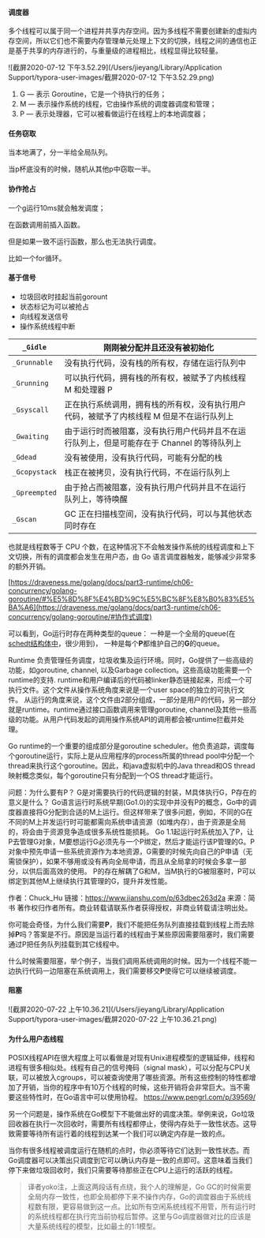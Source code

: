 #### 调度器

多个线程可以属于同一个进程并共享内存空间。因为多线程不需要创建新的虚拟内存空间，所以它们也不需要内存管理单元处理上下文的切换，线程之间的通信也正是基于共享的内存进行的，与重量级的进程相比，线程显得比较轻量。



![截屏2020-07-12 下午3.52.29](/Users/jieyang/Library/Application Support/typora-user-images/截屏2020-07-12 下午3.52.29.png)

1. G — 表示 Goroutine，它是一个待执行的任务；
2. M — 表示操作系统的线程，它由操作系统的调度器调度和管理；
3. P — 表示处理器，它可以被看做运行在线程上的本地调度器；

#### 任务窃取

当本地满了，分一半给全局队列。

当p杯底没有的时候，随机从其他p中窃取一半。

#### 协作抢占

一个g运行10ms就会触发调度；

在函数调用前插入函数。

但是如果一致不运行函数，那么也无法执行调度。

比如一个for循环。

#### 基于信号

- 垃圾回收时挂起当前gorount
- 状态标记为可以被抢占
- 向线程发送信号
- 操作系统线程中断



| `_Gidle`      | 刚刚被分配并且还没有被初始化                                 |
| ------------- | ------------------------------------------------------------ |
| `_Grunnable`  | 没有执行代码，没有栈的所有权，存储在运行队列中               |
| `_Grunning`   | 可以执行代码，拥有栈的所有权，被赋予了内核线程 M 和处理器 P  |
| `_Gsyscall`   | 正在执行系统调用，拥有栈的所有权，没有执行用户代码，被赋予了内核线程 M 但是不在运行队列上 |
| `_Gwaiting`   | 由于运行时而被阻塞，没有执行用户代码并且不在运行队列上，但是可能存在于 Channel 的等待队列上 |
| `_Gdead`      | 没有被使用，没有执行代码，可能有分配的栈                     |
| `_Gcopystack` | 栈正在被拷贝，没有执行代码，不在运行队列上                   |
| `_Gpreempted` | 由于抢占而被阻塞，没有执行用户代码并且不在运行队列上，等待唤醒 |
| `_Gscan`      | GC 正在扫描栈空间，没有执行代码，可以与其他状态同时存在      |



也就是线程数等于 CPU 个数，在这种情况下不会触发操作系统的线程调度和上下文切换，所有的调度都会发生在用户态，由 Go 语言调度器触发，能够减少非常多的额外开销。

[https://draveness.me/golang/docs/part3-runtime/ch06-concurrency/golang-goroutine/#%E5%8D%8F%E4%BD%9C%E5%BC%8F%E8%B0%83%E5%BA%A6](https://draveness.me/golang/docs/part3-runtime/ch06-concurrency/golang-goroutine/#协作式调度)



可以看到，Go运行时存在两种类型的queue： 一种是一个全局的queue(在[schedt结构体中](https://github.com/golang/go/blob/5dd978a283ca445f8b5f255773b3904497365b61/src/runtime/runtime2.go#L536)，很少用到)， 一种是每个**P**都维护自己的**G**的queue。


Runtime 负责管理任务调度，垃圾收集及运行环境。同时，Go提供了一些高级的功能，如goroutine, channel, 以及Garbage collection。这些高级功能需要一个runtime的支持. runtime和用户编译后的代码被linker静态链接起来，形成一个可执行文件。这个文件从操作系统角度来说是一个user space的独立的可执行文件。 从运行的角度来说，这个文件由2部分组成，一部分是用户的代码，另一部分就是runtime。runtime通过接口函数调用来管理goroutine, channel及其他一些高级的功能。从用户代码发起的调用操作系统API的调用都会被runtime拦截并处理。

Go runtime的一个重要的组成部分是goroutine scheduler。他负责追踪，调度每个goroutine运行，实际上是从应用程序的process所属的thread pool中分配一个thread来执行这个goroutine。因此，和java虚拟机中的Java thread和OS thread映射概念类似，每个goroutine只有分配到一个OS thread才能运行。


问题：为什么要有P？
G是对需要执行的代码逻辑的封装，M具体执行G，P存在的意义是什么？
Go语言运行时系统早期(Go1.0)的实现中并没有P的概念，Go中的调度器直接将G分配到合适的M上运行。但这样带来了很多问题，例如，不同的G在不同的M上并发运行时可能都需向系统申请资源（如堆内存），由于资源是全局的，将会由于资源竞争造成很多系统性能损耗。
Go 1.1起运行时系统加入了P，让P去管理G对象，M要想运行G必须先与一个P绑定，然后才能运行该P管理的G。P对象中预先申请一些系统资源作为本地资源，G需要的时候先向自己的P申请（无需锁保护），如果不够用或没有再向全局申请，而且从全局拿的时候会多拿一部分，以供后面高效的使用。
P的存在解耦了G和M，当M执行的G被阻塞时，P可以绑定到其他M上继续执行其管理的G，提升并发性能。

作者：Chuck_Hu
链接：https://www.jianshu.com/p/63dbec263d2a
来源：简书
著作权归作者所有。商业转载请联系作者获得授权，非商业转载请注明出处。



你可能会奇怪，为什么我们需要**P**，我们不能把任务队列直接挂载到线程上而去除掉**P**吗？答案是不行。原因是当运行着的线程由于某些原因需要阻塞时，我们需要通过P把任务队列挂载到其它线程中。

什么时候需要阻塞，举个例子，当我们调用系统调用的时候。因为一个线程不能一边执行代码一边阻塞在系统调用上，我们需要移交**P**使得它可以继续被调度。



#### 阻塞

![截屏2020-07-22 上午10.36.21](/Users/jieyang/Library/Application Support/typora-user-images/截屏2020-07-22 上午10.36.21.png)

#### 为什么用户态线程

POSIX线程API在很大程度上可以看做是对现有Unix进程模型的逻辑延伸，线程和进程有很多相似处。线程有自己的信号掩码（signal mask），可以分配与CPU关联，可以被放入cgroups，可以被查询使用了哪些资源。所有这些控制的特性都增加了开销，当你的程序中有10万个线程的时候，这些开销将会非常巨大。当不需要这些特性时，在Go语言中可以使用协程。
https://www.pengrl.com/p/39569/


另一个问题是，操作系统在Go模型下不能做出好的调度决策。举例来说，Go垃圾回收器在执行一次回收时，需要所有线程都停止，使得内存处于一致性状态。这导致需要等待所有运行着的线程到达某一个我们可以确定内存是一致的点。

当你有很多线程被调度运行在随机的点时，你必须等待它们达到一致性状态。而Go调度器可以决策出只调度到它可以确认内存是一致的点即可。这意味着当我们停下来做垃圾回收时，我们只需要等待那些正在CPU上运行的活跃的线程。

> 译者yoko注，上面这两段话有点绕，我个人的理解是，Go GC的时候需要全局内存一致性，也即全局都停下来不操作内存，Go的调度器由于系统线程数有限，更容易做到这一点。比如所有空闲系统线程不用管，所有运行时的系统线程都在执行完当前协程后暂停。这里与Go调度器做对比的应该是大量系统线程的模型，比如最土的1:1模型。